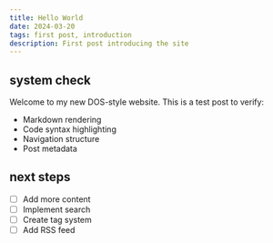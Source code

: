 ```yaml
---
title: Hello World
date: 2024-03-20
tags: first post, introduction
description: First post introducing the site
---
```


<section>

## system check
Welcome to my new DOS-style website. This is a test post to verify:

- Markdown rendering
- Code syntax highlighting
- Navigation structure
- Post metadata

</section>

<section>

## next steps
- [ ] Add more content
- [ ] Implement search
- [ ] Create tag system
- [ ] Add RSS feed

</section>